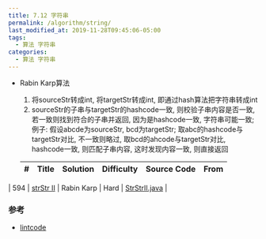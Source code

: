 ```yaml
---
title: 7.12 字符串
permalink: /algorithm/string/
last_modified_at: 2019-11-28T09:45:06-05:00
tags:
  - 算法 字符串
categories:
  - 算法 字符串
---
```



- Rabin Karp算法
  1. 将sourceStr转成int, 将targetStr转成int, 即通过hash算法把字符串转成int
  2. sourceStr的子串与targetStr的hashcode一致, 则校验子串内容是否一致, 若一致则找到符合的子串并返回, 因为是hashcode一致, 字符串可能一致; 例子: 假设abcde为sourceStr, bcd为targetStr; 取abc的hashcode与targetStr对比, 不一致则略过, 取bcd的ahcode与targetStr对比, hashcode一致, 则匹配子串内容, 这时发现内容一致, 则直接返回

  | #    | Title | Solution | Difficulty | Source Code | From |
  | ---- | ----- | -------- | ---------- | ----------- | ----------- |
|  594  |   [strStr II](https://www.lintcode.com/problem/strstr-ii/description)    |     Rabin Karp     |       Hard     |     [StrStrII.java](https://github.com/venciallee/lintcode-in-java/tree/master/lintcode/app/src/main/java/com/bytetree/lintcode/string/StrStrII.java)        |

### 参考
- [lintcode](https://www.lintcode.com/)
